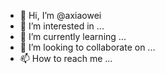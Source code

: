 - 👋 Hi, I’m @axiaowei
- 👀 I’m interested in ...
- 🌱 I’m currently learning ...
- 💞️ I’m looking to collaborate on ...
- 📫 How to reach me ...

<!---
axiaowei/axiaowei is a ✨ special ✨ repository because its `README.md` (this file) appears on your GitHub profile.
You can click the Preview link to take a look at your changes.
--->
